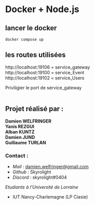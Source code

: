 # Docker + Node.js

## lancer le docker 
`docker compose up`

## les routes utilisées
http://localhost:19106 = service_gateway  
http://localhost:19100 = service_Event  
http://localhost:19102 = service_Users  

Priviligier le port de service_gateway <br><br>

## Projet réalisé par :

**Damien WELFRINGER**  
**Yanis REZGUI**  
**Alban KUNTZ**  
**Damien JUND**  
**Guillaume TURLAN**  

### Contact : 

- _Mail_ : damien.welfringer@gmail.com
- _Github_ : Skyrolight
- _Discord_ : skyrolight#0404

_Etudiants à l'Université de Lorraine_

- IUT Nancy-Charlemagne (LP Ciasie)

